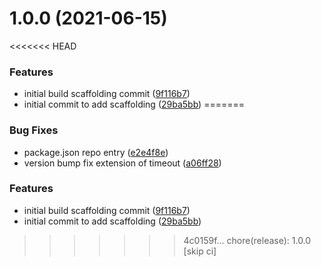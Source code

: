 # 1.0.0 (2021-06-15)


<<<<<<< HEAD
### Features

* initial build scaffolding commit ([9f116b7](https://github.com/zcstarr/ships-contracts/commit/9f116b704a06adf3c65721d44a1eb9d8e75e41b5))
* initial commit to add scaffolding ([29ba5bb](https://github.com/zcstarr/ships-contracts/commit/29ba5bb08e352a8210f278077b64623f420aae40))
=======
### Bug Fixes

* package.json repo entry ([e2e4f8e](https://github.com/shipsgold/ships-contracts/commit/e2e4f8e826ffbd876a05f75a21dec2f1b39136ff))
* version bump fix extension of timeout ([a06ff28](https://github.com/shipsgold/ships-contracts/commit/a06ff28bb67d122afd089504e1db278360bdcf01))


### Features

* initial build scaffolding commit ([9f116b7](https://github.com/shipsgold/ships-contracts/commit/9f116b704a06adf3c65721d44a1eb9d8e75e41b5))
* initial commit to add scaffolding ([29ba5bb](https://github.com/shipsgold/ships-contracts/commit/29ba5bb08e352a8210f278077b64623f420aae40))
>>>>>>> 4c0159f... chore(release): 1.0.0 [skip ci]

